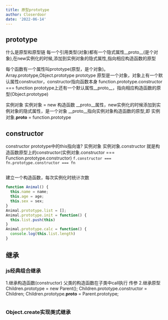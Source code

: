 ```yaml
---
title: 原型prototype
author: Closerdoor
date: '2022-06-14'
---
```


## prototype
什么是原型和原型链
每一个引用类型(对象)都有一个隐式属性__proto__(是个对象),在new实例化的时候,添加到实例对象的隐式属性,指向相应构造函数的原型

每个函数有一个属性叫prototype(原型，是个对象)。Array.prototype,Object.prototype
prototype 原型是一个对象，对象上有一个默认属性constructor，constructor指向函数本身
function.prototype.constructor === function
prototype上还有一个默认属性__proto__，指向相应构造函数的原型(Object.prototype)

实例对象
实例对象 = new 构造函数
__proto__属性，new实例化的时候添加到实例对象的隐式属性，是一个对象
__proto__指向实例对象构造函数的原型,即 实例对象.__proto__ = function.prototype

## constructor 
constructor prototype中的this指向谁? 实例对象
实例对象.constructor 就是构造函数原型上的constructor(实例对象.constructor === Function.prototype.constructor)
`f.constructor === fn.prototype.constructor === fn`
##
建立一个构造函数，每次实例化时统计次数
```js
function Animal() {
  this.name = name;
  this.age = age;
  this.sex = sex;
}
Animal.prototype.list = [];
Animal.prototype.init = function() {
  this.list.push(this)
}
Animal.prototype.calc = function() {
  console.log(this.list.length)
}
```

## 继承
### js经典组合继承
1.继承构造函数(constructor)
父类的构造函数在子类中call执行 传参
2.继承原型
Children.prototype = new Parent();
Children.prototype.constructor = Children;
Children.prototype.__proto__ = Parent.prototype;
```js

```
### Object.create实现类式继承